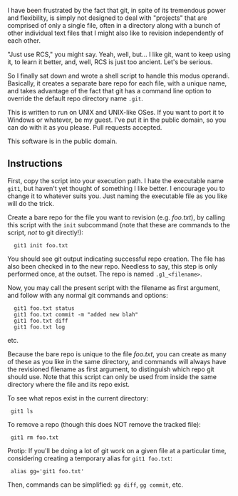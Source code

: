 I have been frustrated by the fact that git, in spite of its tremendous power and
flexibility, is simply not designed to deal with "projects" that are comprised of
only a single file, often in a directory along with a bunch of other individual text
files that I might also like to revision independently of each other.

"Just use RCS," you might say. Yeah, well, but... I like git, want to keep using it,
to learn it better, and, well, RCS is just too ancient. Let's be serious.

So I finally sat down and wrote a shell script to handle this modus operandi.
Basically, it creates a separate bare repo for each file, with a unique name, and
takes advantage of the fact that git has a command line option to override the default
repo directory name `.git`.

This is written to run on UNIX and UNIX-like OSes. If you want to port it to
Windows or whatever, be my guest. I've put it in the public domain, so you can do
with it as you please. Pull requests accepted.

This software is in the public domain.

## Instructions

First, copy the script into your execution path. I hate the executable name `git1`,
but haven't yet thought of something I like better. I encourage you to change it
to whatever suits you. Just naming the executable file as you like will do the trick.

Create a bare repo for the file you want to revision (e.g. *foo.txt*), by calling
this script with the `init` subcommand (note that these are commands to the script,
_not_ to git directly!):

```
  git1 init foo.txt
```

You should see git output indicating successful repo creation. The file
has also been checked in to the new repo. Needless to say, this step is only
performed once, at the outset. The repo is named `.g1_<filename>`.

Now, you may call the present script with the filename as first argument,
and follow with any normal git commands and options:

```
  git1 foo.txt status
  git1 foo.txt commit -m "added new blah"
  git1 foo.txt diff
  git1 foo.txt log
```

etc.

Because the bare repo is unique to the file *foo.txt*, you can create as many
of these as you like in the same directory, and commands will always have the
revisioned filename as first argument, to distinguish which repo git should use.
Note that this script can only be used from inside the same
directory where the file and its repo exist.

To see what repos exist in the current directory:

```
 git1 ls
```

To remove a repo (though this does NOT remove the tracked file):

```
 git1 rm foo.txt
```

Protip: If you'll be doing a lot of git work on a given file at a particular
time, considering creating a temporary alias for `git1 foo.txt`:

```
 alias gg='git1 foo.txt'
```

Then, commands can be simplified: `gg diff`, `gg commit`, etc.

